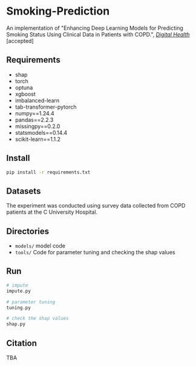 # Smoking-Prediction
An implementation of "Enhancing Deep Learning Models for Predicting Smoking Status Using Clinical Data in Patients with COPD.", [*Digital Health*](https://journals.sagepub.com/home/DHJ) [accepted]

## Requirements
- shap
- torch
- optuna
- xgboost
- imbalanced-learn
- tab-transformer-pytorch
- numpy==1.24.4
- pandas==2.2.3
- missingpy==0.2.0
- statsmodels==0.14.4
- scikit-learn==1.1.2

## Install
```bash
pip install -r requirements.txt
```

## Datasets
The experiment was conducted using survey data collected from COPD patients at the C University Hospital.

## Directories
- `models/` model code
- `tools/` Code for parameter tuning and checking the shap values

## Run
```bash
# impute
impute.py

# parameter tuning
tuning.py

# check the shap values
shap.py
```

## Citation
TBA
